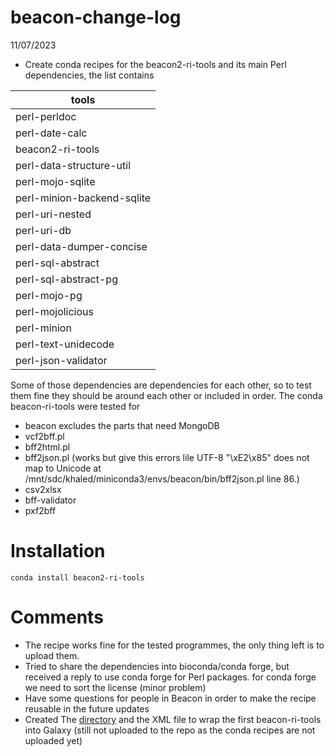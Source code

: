 # beacon-change-log

11/07/2023 
* Create conda recipes for the beacon2-ri-tools and its main Perl dependencies, the list contains

|tools|
|--------|
|perl-perldoc|
|perl-date-calc|
|beacon2-ri-tools|
|perl-data-structure-util|
|perl-mojo-sqlite|
|perl-minion-backend-sqlite|
|perl-uri-nested|
|perl-uri-db|
|perl-data-dumper-concise|
|perl-sql-abstract|
|perl-sql-abstract-pg|
|perl-mojo-pg|
|perl-mojolicious|
|perl-minion|
|perl-text-unidecode|
|perl-json-validator|

Some of those dependencies are dependencies for each other, so to test them fine they should be around each other or included in order. 
The conda beacon-ri-tools were tested for 
* beacon excludes the parts that need MongoDB 
* vcf2bff.pl 
* bff2html.pl
* bff2json.pl (works but give this errors lile  UTF-8 "\xE2\x85" does not map to Unicode at /mnt/sdc/khaled/miniconda3/envs/beacon/bin/bff2json.pl line 86.)
* csv2xlsx
* bff-validator
* pxf2bff

# Installation 

    conda install beacon2-ri-tools 

# Comments
* The recipe works fine for the tested programmes, the only thing left is to upload them. 
* Tried to share the dependencies into bioconda/conda forge, but received a reply to use conda forge for Perl packages. for conda forge we need to sort the license (minor problem) 
* Have some questions for people in Beacon in order to make the recipe reusable in the future updates
* Created The [directory](https://github.com/ELIXIR-UK-DaSH/beacon-change-log/tree/main/beacon2) and the XML file to wrap the first beacon-ri-tools into Galaxy (still not uploaded to the repo as the conda recipes are not uploaded yet)

